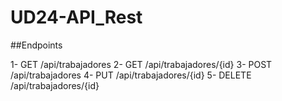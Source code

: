 # UD24-API_Rest

##Endpoints

  1- GET /api/trabajadores
  2- GET /api/trabajadores/{id}
  3- POST /api/trabajadores
  4- PUT /api/trabajadores/{id}
  5- DELETE /api/trabajadores/{id}
